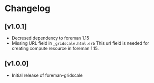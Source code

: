 # Changelog

## [v1.0.1]

- Decresed dependency to foreman 1.15
- Missing URL field in `_gridscale.html.erb`
  This url field is needed for creating compute resource in foreman 1.15. 

## [v1.0.0] 

- Initial release of foreman-gridscale

